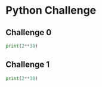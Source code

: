 # Python Challenge


## Challenge 0
```python
print(2**38)
```

## Challenge 1

```python
print(2**38)
```
